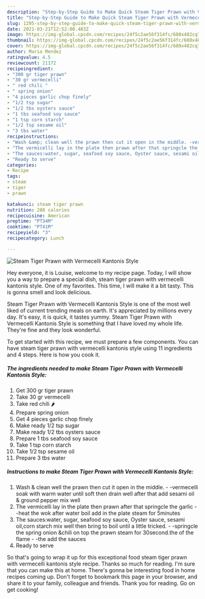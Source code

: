 ```yaml
---
description: "Step-by-Step Guide to Make Quick Steam Tiger Prawn with Vermecelli Kantonis Style"
title: "Step-by-Step Guide to Make Quick Steam Tiger Prawn with Vermecelli Kantonis Style"
slug: 1295-step-by-step-guide-to-make-quick-steam-tiger-prawn-with-vermecelli-kantonis-style
date: 2021-03-21T12:52:00.483Z
image: https://img-global.cpcdn.com/recipes/24f5c2ae56f314fc/680x482cq70/steam-tiger-prawn-with-vermecelli-kantonis-style-recipe-main-photo.jpg
thumbnail: https://img-global.cpcdn.com/recipes/24f5c2ae56f314fc/680x482cq70/steam-tiger-prawn-with-vermecelli-kantonis-style-recipe-main-photo.jpg
cover: https://img-global.cpcdn.com/recipes/24f5c2ae56f314fc/680x482cq70/steam-tiger-prawn-with-vermecelli-kantonis-style-recipe-main-photo.jpg
author: Mario Mendez
ratingvalue: 4.5
reviewcount: 21172
recipeingredient:
- "300 gr tiger prawn"
- "30 gr vermecelli"
- " red chili "
- " spring onion"
- "4 pieces garlic chop finely"
- "1/2 tsp sugar"
- "1/2 tbs oysters sauce"
- "1 tbs seafood soy sauce"
- "1 tsp corn starch"
- "1/2 tsp sesame oil"
- "3 tbs water"
recipeinstructions:
- "Wash &amp; clean well the prawn then cut it open in the middle. -vermecelli soak with warm water until soft then drain well after that add sesami oil &amp; ground pepper mix well"
- "The vermicelli lay in the plate then prawn after that springcle the garlic -heat the wok after water boil add in the plate steam for 5minutes"
- "The sauces:water, sugar, seafood soy sauce, Oyster sauce, sesami oil,corn starch mix well then bring to boil until a little tricked. -springcle the spring onion &amp;chili on top the prawn steam for 30second.the of the flame -the add the sauces"
- "Ready to serve"
categories:
- Recipe
tags:
- steam
- tiger
- prawn

katakunci: steam tiger prawn 
nutrition: 288 calories
recipecuisine: American
preptime: "PT34M"
cooktime: "PT41M"
recipeyield: "3"
recipecategory: Lunch

---
```



![Steam Tiger Prawn with Vermecelli Kantonis Style](https://img-global.cpcdn.com/recipes/24f5c2ae56f314fc/680x482cq70/steam-tiger-prawn-with-vermecelli-kantonis-style-recipe-main-photo.jpg)

Hey everyone, it is Louise, welcome to my recipe page. Today, I will show you a way to prepare a special dish, steam tiger prawn with vermecelli kantonis style. One of my favorites. This time, I will make it a bit tasty. This is gonna smell and look delicious.



Steam Tiger Prawn with Vermecelli Kantonis Style is one of the most well liked of current trending meals on earth. It's appreciated by millions every day. It's easy, it is quick, it tastes yummy. Steam Tiger Prawn with Vermecelli Kantonis Style is something that I have loved my whole life. They're fine and they look wonderful.


To get started with this recipe, we must prepare a few components. You can have steam tiger prawn with vermecelli kantonis style using 11 ingredients and 4 steps. Here is how you cook it.

<!--inarticleads1-->

##### The ingredients needed to make Steam Tiger Prawn with Vermecelli Kantonis Style:

1. Get 300 gr tiger prawn
1. Take 30 gr vermecelli
1. Take  red chili 🌶️
1. Prepare  spring onion
1. Get 4 pieces garlic chop finely
1. Make ready 1/2 tsp sugar
1. Make ready 1/2 tbs oysters sauce
1. Prepare 1 tbs seafood soy sauce
1. Take 1 tsp corn starch
1. Take 1/2 tsp sesame oil
1. Prepare 3 tbs water




<!--inarticleads2-->

##### Instructions to make Steam Tiger Prawn with Vermecelli Kantonis Style:

1. Wash &amp; clean well the prawn then cut it open in the middle. - -vermecelli soak with warm water until soft then drain well after that add sesami oil &amp; ground pepper mix well
1. The vermicelli lay in the plate then prawn after that springcle the garlic - -heat the wok after water boil add in the plate steam for 5minutes
1. The sauces:water, sugar, seafood soy sauce, Oyster sauce, sesami oil,corn starch mix well then bring to boil until a little tricked. - -springcle the spring onion &amp;chili on top the prawn steam for 30second.the of the flame - -the add the sauces
1. Ready to serve




So that's going to wrap it up for this exceptional food steam tiger prawn with vermecelli kantonis style recipe. Thanks so much for reading. I'm sure that you can make this at home. There's gonna be interesting food in home recipes coming up. Don't forget to bookmark this page in your browser, and share it to your family, colleague and friends. Thank you for reading. Go on get cooking!

